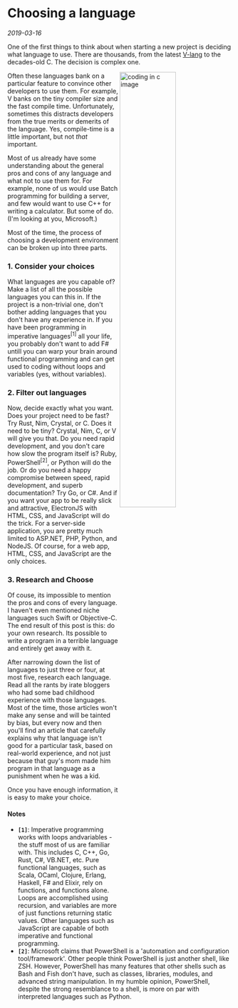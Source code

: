 # Choosing a language

*2019-03-16*

One of the first things to think about when starting a new project is deciding what language to use. There are thousands, from the latest [V-lang](https://v-lang.io) to the decades-old C. The decision is complex one.

<img src="https://upload.wikimedia.org/wikipedia/commons/3/39/C_Hello_World_Program.png" alt="coding in c image" align="right" width="50%">

Often these languages bank on a particular feature to convince other developers to use them. For example, V banks on the tiny compiler size and the fast compile time. Unfortunately, sometimes this distracts developers from the true merits or demerits of the language. Yes, compile-time is a little important, but not *that* important.

Most of us already have some understanding about the general pros and cons of any language and what not to use them for. For example, none of us would use Batch programming for building a server, and few would want to use C++ for writing a calculator. But some of do. (I'm looking at you, Microsoft.)

Most of the time, the process of choosing a development environment can be broken up into three parts.

### 1. Consider your choices
What languages are you capable of? Make a list of all the possible languages you can this in. If the project is a non-trivial one, don't bother adding languages that you don't have any experience in. If you have been programming in imperative languages<sup>[1]</sup> all your life, you probably don't want to add F# untill you can warp your brain around functional programming and can get used to coding without loops and variables (yes, without variables).

### 2. Filter out languages
Now, decide exactly what you want. Does your project need to be fast? Try Rust, Nim, Crystal, or C. Does it need to be tiny? Crystal, Nim, C, or V will give you that. Do you need rapid development, and you don't care how slow the program itself is? Ruby, PowerShell<sup>[2]</sup>, or Python will do the job. Or do you need a happy compromise between speed, rapid development, and superb documentation? Try Go, or C#. And if you want your app to be really slick and attractive, ElectronJS with HTML, CSS, and JavaScript will do the trick. For a server-side application, you are pretty much limited to ASP.NET, PHP, Python, and NodeJS. Of course, for a web app, HTML, CSS, and JavaScript are the only choices.

### 3. Research and Choose
Of couse, its impossible to mention the pros and cons of every language. I haven't even mentioned niche languages such Swift or Objective-C. The end result of this post is this: do your own research. Its possible to write a program in a terrible language and entirely get away with it.

After narrowing down the list of languages to just three or four, at most five, research each language. Read all the rants by irate bloggers who had some bad childhood experience with those languages. Most of the time, those articles won't make any sense and will be tainted by bias, but every now and then you'll find an article that carefully explains why that language isn't good for a particular task, based on real-world experience, and not just because that guy's mom made him program in that language as a punishment when he was a kid.

Once you have enough information, it is easy to make your choice.

#### Notes
- **`[1]`**: Imperative programming works with loops andvariables - the stuff most of us are familiar with. This includes C, C++, Go, Rust, C#, VB.NET, etc. Pure functional languages, such as Scala, OCaml, Clojure, Erlang, Haskell, F# and Elixir, rely on functions, and functions alone. Loops are accomplished using recursion, and variables are more of just functions returning static values. Other languages such as JavaScript are capable of both imperative and functional programming.
- **`[2]`**: Microsoft claims that PowerShell is a 'automation and configuration tool/framework'. Other people think PowerShell is just another shell, like ZSH. However, PowerShell has many features that other shells such as Bash and Fish don't have, such as classes, libraries, modules, and advanced string manipulation. In my humble opinion, PowerShell, despite the strong resemblance to a shell, is more on par with interpreted languages such as Python.
